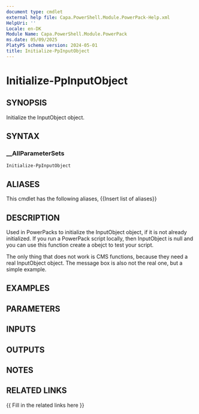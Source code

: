 ```yaml
---
document type: cmdlet
external help file: Capa.PowerShell.Module.PowerPack-Help.xml
HelpUri: ''
Locale: en-DK
Module Name: Capa.PowerShell.Module.PowerPack
ms.date: 05/09/2025
PlatyPS schema version: 2024-05-01
title: Initialize-PpInputObject
---
```


# Initialize-PpInputObject

## SYNOPSIS

Initialize the InputObject object.

## SYNTAX

### __AllParameterSets

```
Initialize-PpInputObject
```

## ALIASES

This cmdlet has the following aliases,
  {{Insert list of aliases}}

## DESCRIPTION

Used in PowerPacks to initialize the InputObject object, if it is not already initialized.
If you run a PowerPack script locally, then InputObject is null and you can use this function create a obejct to test your script.

The only thing that does not work is CMS functions, because they need a real InputObject object.
The message box is also not the real one, but a simple example.

## EXAMPLES

## PARAMETERS

## INPUTS

## OUTPUTS

## NOTES

## RELATED LINKS

{{ Fill in the related links here }}

